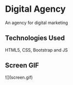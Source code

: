 <h1>Digital Agency</h1>
An agency for digital marketing

<h2>Technologies Used</h2>

HTML5, CSS, Bootstrap and JS

<h2>Screen GIF</h2>
![](screen.gif)
